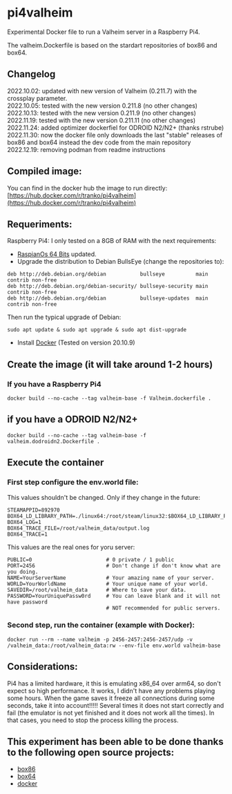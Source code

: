 # pi4valheim
Experimental Docker file to run a Valheim server in a Raspberry Pi4.

The valheim.Dockerfile is based on the stardart repositories of box86 and box64.

## Changelog
2022.10.02: updated with new version of Valheim (0.211.7) with the crossplay parameter.  
2022.10.05: tested with the new version 0.211.8 (no other changes)  
2022.10.13: tested with the new version 0.211.9 (no other changes)  
2022.11.19: tested with the new version 0.211.11 (no other changes)  
2022.11.24: added optimizer dockerfiel for ODROID N2/N2+ (thanks rstrube)  
2022.11.30: now the docker file only downloads the last "stable" releases of box86 and box64 instead the dev code from the main repository  
2022.12.19: removing podman from readme instructions

## Compiled image:
You can find in the docker hub the image to run directly: [https://hub.docker.com/r/tranko/pi4valheim](https://hub.docker.com/r/tranko/pi4valheim)

## Requeriments:
Raspberry Pi4: I only tested on a 8GB of RAM with the next requirements:
- [RaspianOs 64 Bits](https://downloads.raspberrypi.org/raspios_arm64/images/raspios_arm64-2020-05-28/) updated.
- Upgrade the distribution to Debian BullsEye (change the repositories to):

```
deb http://deb.debian.org/debian           bullseye          main contrib non-free
deb http://deb.debian.org/debian-security/ bullseye-security main contrib non-free
deb http://deb.debian.org/debian           bullseye-updates  main contrib non-free
```

Then run the typical upgrade of Debian:
```
sudo apt update & sudo apt upgrade & sudo apt dist-upgrade
```

- Install [Docker](https://docs.docker.com/engine/install/debian/) (Tested on version 20.10.9)

## Create the image (it will take around 1-2 hours)
### If you have a Raspberry Pi4

    docker build --no-cache --tag valheim-base -f Valheim.dockerfile .

## if you have a ODROID N2/N2+

    docker build --no-cache --tag valheim-base -f valheim.dodroidn2.Dockerfile .

## Execute the container

### First step configure the env.world file:

This values shouldn't be changed. Only if they change in the future:
    
    STEAMAPPID=892970
    BOX64_LD_LIBRARY_PATH=./linux64:/root/steam/linux32:$BOX64_LD_LIBRARY_PATH
    BOX64_LOG=1
    BOX64_TRACE_FILE=/root/valheim_data/output.log
    BOX64_TRACE=1
    
This values are the real ones for yoru server:    
    
    PUBLIC=0                        # 0 private / 1 public
    PORT=2456                       # Don't change if don't know what are you doing. 
    NAME=YourServerName             # Your amazing name of your server.
    WORLD=YourWorldName             # Your unique name of your world.
    SAVEDIR=/root/valheim_data      # Where to save your data.
    PASSWORD=YourUniquePassw0rd     # You can leave blank and it will not have password
                                    # NOT recommended for public servers.

### Second step, run the container (example with Docker):

    docker run --rm --name valheim -p 2456-2457:2456-2457/udp -v /valheim_data:/root/valheim_data:rw --env-file env.world valheim-base

## Considerations:
Pi4 has a limited hardware, it this is emulating x86_64 over arm64, so don't expect so high performance. It works, I didn't have any problems playing some hours.
When the game saves it freeze all connections during some seconds, take it into account!!!!! Several times it does not start correctly and fail (the emulator is not yet finished and it does not work all the times). In that cases, you need to stop the process killing the process.

## This experiment has been able to be done thanks to the following open source projects:
- [box86](https://github.com/ptitSeb/box86)
- [box64](https://github.com/ptitSeb/box64)
- [docker](docker.com)
